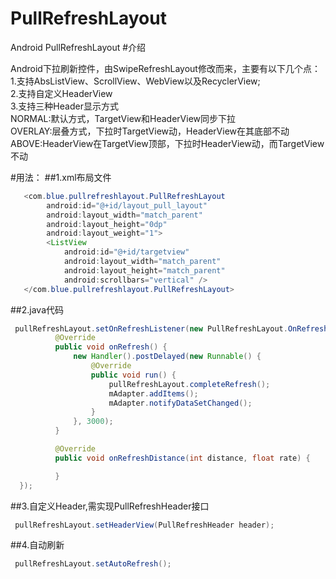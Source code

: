 # PullRefreshLayout
Android PullRefreshLayout 
#介绍

Android下拉刷新控件，由SwipeRefreshLayout修改而来，主要有以下几个点：<br/>
	1.支持AbsListView、ScrollView、WebView以及RecyclerView;<br/>
	2.支持自定义HeaderView<br/>
	3.支持三种Header显示方式<br/>
   	NORMAL:默认方式，TargetView和HeaderView同步下拉<br/>
  		OVERLAY:层叠方式，下拉时TargetView动，HeaderView在其底部不动<br/>
   	 ABOVE:HeaderView在TargetView顶部，下拉时HeaderView动，而TargetView不动<br/>

#用法：
##1.xml布局文件
```Java
   <com.blue.pullrefreshlayout.PullRefreshLayout
        android:id="@+id/layout_pull_layout"
        android:layout_width="match_parent"
        android:layout_height="0dp"
        android:layout_weight="1">
        <ListView
            android:id="@+id/targetview"
            android:layout_width="match_parent"
            android:layout_height="match_parent"
            android:scrollbars="vertical" />
   </com.blue.pullrefreshlayout.PullRefreshLayout>
```
##2.java代码
  ```Java
   pullRefreshLayout.setOnRefreshListener(new PullRefreshLayout.OnRefreshListener() {
            @Override
            public void onRefresh() {
                new Handler().postDelayed(new Runnable() {
                    @Override
                    public void run() {
                        pullRefreshLayout.completeRefresh();
                        mAdapter.addItems();
                        mAdapter.notifyDataSetChanged();
                    }
                }, 3000);
            }

            @Override
            public void onRefreshDistance(int distance, float rate) {

            }
    });
  ```  
##3.自定义Header,需实现PullRefreshHeader接口
  ```Java
   pullRefreshLayout.setHeaderView(PullRefreshHeader header);
  ```
##4.自动刷新
  ```Java
   pullRefreshLayout.setAutoRefresh();
  ```
